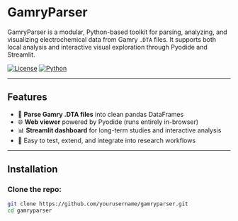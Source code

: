 # GamryParser

GamryParser is a modular, Python-based toolkit for parsing, analyzing, and visualizing electrochemical data from Gamry `.DTA` files. It supports both local analysis and interactive visual exploration through Pyodide and Streamlit.

[![License](https://img.shields.io/github/license/maxtenenbaum/GamryParser)](LICENSE)
[![Python](https://img.shields.io/badge/python-3.9+-blue)](https://www.python.org/)

---

## Features

- 🔬 **Parse Gamry .DTA files** into clean pandas DataFrames
- 🌐 **Web viewer** powered by Pyodide (runs entirely in-browser)
- 📊 **Streamlit dashboard** for long-term studies and interactive analysis
- 🧪 Easy to test, extend, and integrate into research workflows

---

## Installation

### Clone the repo:
```bash
git clone https://github.com/yourusername/gamryparser.git
cd gamryparser

